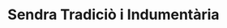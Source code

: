 ---
title: "Sendra Tradiciò i Indumentària"
url: /torrent/sendra-tradicio-i-indumentaria/
shop: Kleidung
---